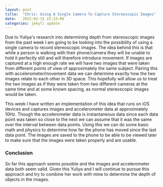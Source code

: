 ```yaml
---
layout: post
title:  "Chris: Using A Single Camera To Capture Stereoscopic Images"
date:   2015-03-15 22:23:00
categories: jekyll update
---
```


Due to Yuliya's research into determining depth from stereoscopic images from the past week I am going to be looking into the possibility of using a single camera to record stereoscopic images. The idea behind this is that while a person is walking with their phone/camera they will be unable to hold it perfectly still and will therefore introduce movement. If images are captured at a high enough rate we will have two images that were taken from different points of view of approximately the same subject. Pairing this with accelerometer/movement data we can determine exactly how the two images relate to each other in 3D space. This hopefully will allow us to treat the two images as if they were taken from two different cameras at the same time and at some known spacing, as normal stereoscopic images would be taken.

This week I have written an implementation of this idea that runs on iOS devices and captures images and accelerometer data at approximately 10Hz. Though the accelerometer data is instantaneous data since each data point was taken so close to the next we can assume that it was the same over the interval between data points. Using this we can do some basic math and physics to determine how far the phone has moved since the last data point. The images are saved to the phone to be able to be viewed later to make sure that the images were taken properly and are usable.

### Conclusion

So far this approach seems possible and the images and accelerometer data both seem valid. Given this Yuliya and I will continue to pursue this approach and try to combine her work with mine to determine the depth of objects in the images.